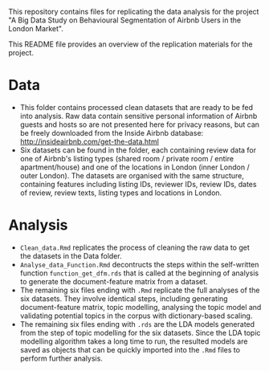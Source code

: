 This repository contains files for replicating the data analysis for the project "A Big Data Study on Behavioural Segmentation of Airbnb Users in the London Market".

This README file provides an overview of the replication materials for the project.

# Data
* This folder contains processed clean datasets that are ready to be fed into analysis. Raw data contain sensitive personal information of Airbnb guests and hosts so are not presented here for privacy reasons, but can be freely downloaded from the Inside Airbnb database: http://insideairbnb.com/get-the-data.html
* Six datasets can be found in the folder, each containing review data for one of Airbnb's listing types (shared room / private room / entire apartment/house) and one of the locations in London (inner London / outer London). The datasets are organised with the same structure, containing features including listing IDs, reviewer IDs, review IDs, dates of review, review texts, listing types and locations in London.

# Analysis
* `Clean_data.Rmd` replicates the process of cleaning the raw data to get the datasets in the Data folder.
* `Analyse_data_Function.Rmd` decontructs the steps within the self-written function `function_get_dfm.rds` that is called at the beginning of analysis to generate the document-feature matrix from a dataset.
* The remaining six files ending with `.Rmd` replicate the full analyses of the six datasets. They involve identical steps, including generating document-feature matrix, topic modelling, analysing the topic model and validating potential topics in the corpus with dictionary-based scaling.
* The remaining six files ending with `.rds` are the LDA models generated from the step of topic modelling for the six datasets. Since the LDA topic modelling algorithm takes a long time to run, the resulted models are saved as objects that can be quickly imported into the `.Rmd` files to perform further analysis.

